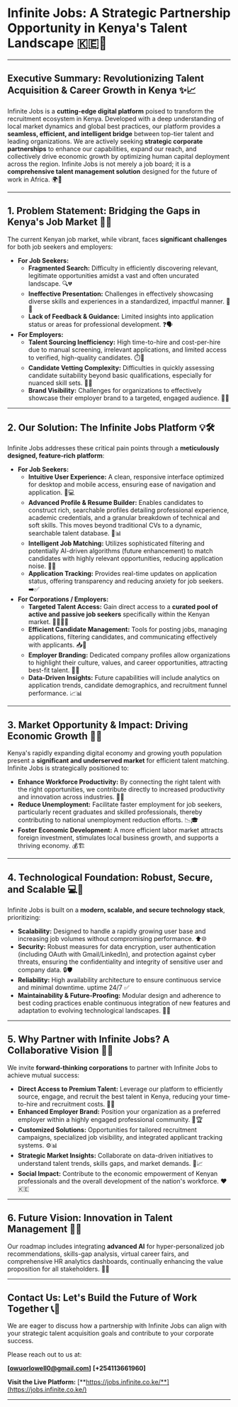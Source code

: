 # **Infinite Jobs: A Strategic Partnership Opportunity in Kenya's Talent Landscape 🇰🇪🚀**

---

## **Executive Summary: Revolutionizing Talent Acquisition & Career Growth in Kenya ✨📈**

Infinite Jobs is a **cutting-edge digital platform** poised to transform the recruitment ecosystem in Kenya. Developed with a deep understanding of local market dynamics and global best practices, our platform provides a **seamless, efficient, and intelligent bridge** between top-tier talent and leading organizations. We are actively seeking **strategic corporate partnerships** to enhance our capabilities, expand our reach, and collectively drive economic growth by optimizing human capital deployment across the region. Infinite Jobs is not merely a job board; it is a **comprehensive talent management solution** designed for the future of work in Africa. 🌍💼

---

## **1. Problem Statement: Bridging the Gaps in Kenya's Job Market 🚧🤔**

The current Kenyan job market, while vibrant, faces **significant challenges** for both job seekers and employers:

* **For Job Seekers:**
    * **Fragmented Search:** Difficulty in efficiently discovering relevant, legitimate opportunities amidst a vast and often uncurated landscape. 🔍💔
    * **Ineffective Presentation:** Challenges in effectively showcasing diverse skills and experiences in a standardized, impactful manner. 📄❌
    * **Lack of Feedback & Guidance:** Limited insights into application status or areas for professional development. ❓🗣️
* **For Employers:**
    * **Talent Sourcing Inefficiency:** High time-to-hire and cost-per-hire due to manual screening, irrelevant applications, and limited access to verified, high-quality candidates. ⏱️💸
    * **Candidate Vetting Complexity:** Difficulties in quickly assessing candidate suitability beyond basic qualifications, especially for nuanced skill sets. 🧠🧩
    * **Brand Visibility:** Challenges for organizations to effectively showcase their employer brand to a targeted, engaged audience. 🌟🙈

---

## **2. Our Solution: The Infinite Jobs Platform 💡🛠️**

Infinite Jobs addresses these critical pain points through a **meticulously designed, feature-rich platform**:

* **For Job Seekers:**
    * **Intuitive User Experience:** A clean, responsive interface optimized for desktop and mobile access, ensuring ease of navigation and application. 📱💻
    * **Advanced Profile & Resume Builder:** Enables candidates to construct rich, searchable profiles detailing professional experience, academic credentials, and a granular breakdown of technical and soft skills. This moves beyond traditional CVs to a dynamic, searchable talent database. 📝📊
    * **Intelligent Job Matching:** Utilizes sophisticated filtering and potentially AI-driven algorithms (future enhancement) to match candidates with highly relevant opportunities, reducing application noise. 🎯✨
    * **Application Tracking:** Provides real-time updates on application status, offering transparency and reducing anxiety for job seekers. ➡️✅
* **For Corporations / Employers:**
    * **Targeted Talent Access:** Gain direct access to a **curated pool of active and passive job seekers** specifically within the Kenyan market. 🧑‍💻👩‍💼
    * **Efficient Candidate Management:** Tools for posting jobs, managing applications, filtering candidates, and communicating effectively with applicants. 📥💬
    * **Employer Branding:** Dedicated company profiles allow organizations to highlight their culture, values, and career opportunities, attracting best-fit talent. 🏢💖
    * **Data-Driven Insights:** Future capabilities will include analytics on application trends, candidate demographics, and recruitment funnel performance. 📈📊

---

## **3. Market Opportunity & Impact: Driving Economic Growth 🚀🌟**

Kenya's rapidly expanding digital economy and growing youth population present a **significant and underserved market** for efficient talent matching. Infinite Jobs is strategically positioned to:

* **Enhance Workforce Productivity:** By connecting the right talent with the right opportunities, we contribute directly to increased productivity and innovation across industries. 💪💡
* **Reduce Unemployment:** Facilitate faster employment for job seekers, particularly recent graduates and skilled professionals, thereby contributing to national unemployment reduction efforts. 📉🎓
* **Foster Economic Development:** A more efficient labor market attracts foreign investment, stimulates local business growth, and supports a thriving economy. 💰🏗️

---

## **4. Technological Foundation: Robust, Secure, and Scalable 💻🔐**

Infinite Jobs is built on a **modern, scalable, and secure technology stack**, prioritizing:

* **Scalability:** Designed to handle a rapidly growing user base and increasing job volumes without compromising performance. ⬆️🌐
* **Security:** Robust measures for data encryption, user authentication (including OAuth with Gmail/LinkedIn), and protection against cyber threats, ensuring the confidentiality and integrity of sensitive user and company data. 🔒🛡️
* **Reliability:** High availability architecture to ensure continuous service and minimal downtime. uptime 24/7 ✅
* **Maintainability & Future-Proofing:** Modular design and adherence to best coding practices enable continuous integration of new features and adaptation to evolving technological landscapes. 🔄🔮

---

## **5. Why Partner with Infinite Jobs? A Collaborative Vision 🤝💡**

We invite **forward-thinking corporations** to partner with Infinite Jobs to achieve mutual success:

* **Direct Access to Premium Talent:** Leverage our platform to efficiently source, engage, and recruit the best talent in Kenya, reducing your time-to-hire and recruitment costs. 🚀👤
* **Enhanced Employer Brand:** Position your organization as a preferred employer within a highly engaged professional community. 🌟🏆
* **Customized Solutions:** Opportunities for tailored recruitment campaigns, specialized job visibility, and integrated applicant tracking systems. ⚙️📊
* **Strategic Market Insights:** Collaborate on data-driven initiatives to understand talent trends, skills gaps, and market demands. 🧠📈
* **Social Impact:** Contribute to the economic empowerment of Kenyan professionals and the overall development of the nation's workforce. ❤️🇰🇪

---

## **6. Future Vision: Innovation in Talent Management 🚀✨**

Our roadmap includes integrating **advanced AI** for hyper-personalized job recommendations, skills-gap analysis, virtual career fairs, and comprehensive HR analytics dashboards, continually enhancing the value proposition for all stakeholders. 🤖🔮

---

## **Contact Us: Let's Build the Future of Work Together 📞📧**

We are eager to discuss how a partnership with Infinite Jobs can align with your strategic talent acquisition goals and contribute to your corporate success.

Please reach out to us at:

**[owuorlowell0@gmail.com]**
**[+254113661960]**


**Visit the Live Platform:** [**https://jobs.infinite.co.ke/**](https://jobs.infinite.co.ke/)

---
</immersive>

